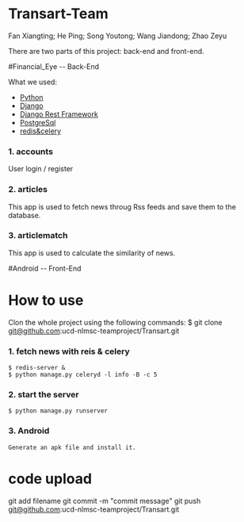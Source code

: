 # Transart-Team
Fan Xiangting; He Ping; Song Youtong; Wang Jiandong; Zhao Zeyu

There are two parts of this project: back-end and front-end.

#Financial_Eye -- Back-End

What we used:
* [Python](https://www.python.org)
* [Django](https://www.djangoproject.com)
* [Django Rest Framework](http://www.django-rest-framework.org)
* [PostgreSql](https://www.postgresql.org)
* [redis&celery](http://www.celeryproject.org)

### 1. accounts
User login / register

### 2. articles
This app is used to fetch news throug Rss feeds and save them to the database.

### 3. articlematch
This app is used to calculate the similarity of news.

#Android -- Front-End

# How to use
Clon the whole project using the following commands:
    $ git clone git@github.com:ucd-nlmsc-teamproject/Transart.git

### 1. fetch news with reis & celery
    $ redis-server &
    $ python manage.py celeryd -l info -B -c 5

### 2. start the server
    $ python manage.py runserver

### 3. Android
    Generate an apk file and install it.

# code upload
git add filename
git commit -m "commit message"
git push git@github.com:ucd-nlmsc-teamproject/Transart.git
